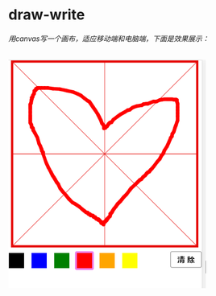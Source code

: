 # draw-write
###### 用canvas写一个画布，适应移动端和电脑端，下面是效果展示： 
 ![Image text](https://github.com/DFairy/draw-write/blob/master/draw-write.png)
